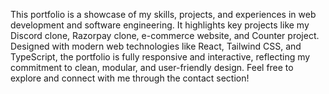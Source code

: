 This portfolio is a showcase of my skills, projects, and experiences in web development and software engineering. It highlights key projects like my Discord clone,
Razorpay clone, e-commerce website, and Counter project. Designed with modern web technologies like React, Tailwind CSS, and TypeScript, the portfolio is fully responsive and
interactive, reflecting my commitment to clean, modular, and user-friendly design. 
Feel free to explore and connect with me through the contact section!

